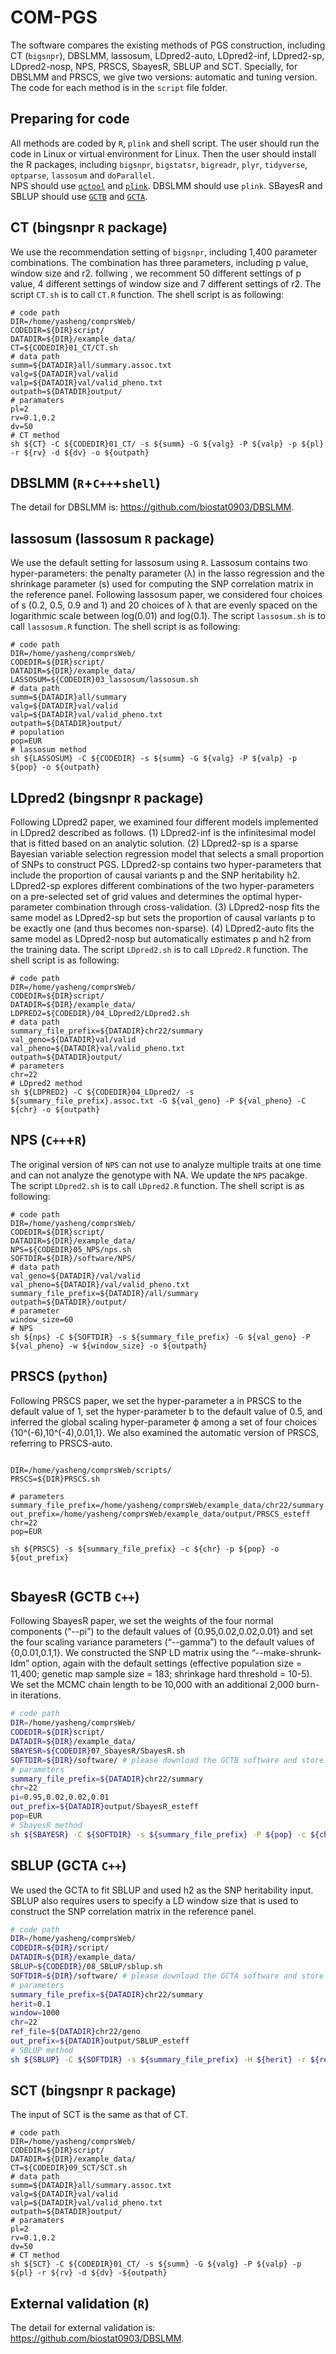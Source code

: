 # COM-PGS
The software compares the existing methods of PGS construction, including CT (`bigsnpr`), DBSLMM, lassosum, LDpred2-auto, LDpred2-inf, LDpred2-sp, LDpred2-nosp, NPS, PRSCS, SbayesR, SBLUP and SCT. Specially, for DBSLMM and PRSCS, we give two versions: automatic and tuning version. The code for each method is in the `script` file folder. 

## Preparing for code
All methods are coded by `R`, `plink` and shell script. The user should run the code in Linux or virtual environment for Linux. Then the user should install the R packages, including `bigsnpr`, `bigstatsr`, `bigreadr`, `plyr`, `tidyverse`, `optparse`, `lassosum` and `doParallel`. <br>
NPS should use [`qctool`](https://www.well.ox.ac.uk/~gav/qctool_v2/documentation/download.html) and [`plink`](https://www.cog-genomics.org/plink/). DBSLMM should use `plink`. SBayesR and SBLUP should use [`GCTB`](https://cnsgenomics.com/software/gctb/#Download) and [`GCTA`](https://cnsgenomics.com/software/gcta/#Download). 
## CT (bingsnpr `R` package)
We use the recommendation setting of `bigsnpr`, including 1,400 parameter combinations. The combination has three parameters, including p value, window size and r2. follwing , we recomment 50 different settings of p value, 4 different settings of window size and 7 different settings of r2. 
The script `CT.sh` is to call `CT.R` function. The shell script is as following:
````shell
# code path
DIR=/home/yasheng/comprsWeb/
CODEDIR=${DIR}script/
DATADIR=${DIR}/example_data/
CT=${CODEDIR}01_CT/CT.sh
# data path
summ=${DATADIR}all/summary.assoc.txt
valg=${DATADIR}val/valid
valp=${DATADIR}val/valid_pheno.txt
outpath=${DATADIR}output/
# paramaters
pl=2
rv=0.1,0.2
dv=50
# CT method
sh ${CT} -C ${CODEDIR}01_CT/ -s ${summ} -G ${valg} -P ${valp} -p ${pl} -r ${rv} -d ${dv} -o ${outpath}
````

## DBSLMM (`R`+`C++`+`shell`)
The detail for DBSLMM is: https://github.com/biostat0903/DBSLMM. 

## lassosum (lassosum `R` package)
We use the default setting for lassosum using `R`. Lassosum contains two hyper-parameters: the penalty parameter (λ) in the lasso regression and the shrinkage parameter (s) used for computing the SNP correlation matrix in the reference panel. Following lassosum paper, we considered four choices of s (0.2, 0.5, 0.9 and 1) and 20 choices of λ that are evenly spaced on the logarithmic scale between log(0.01) and log(0.1). The script `lassosum.sh` is to call `lassosum.R` function. The shell script is as following:
````shell
# code path
DIR=/home/yasheng/comprsWeb/
CODEDIR=${DIR}script/
DATADIR=${DIR}/example_data/
LASSOSUM=${CODEDIR}03_lassosum/lassosum.sh
# data path
summ=${DATADIR}all/summary
valg=${DATADIR}val/valid
valp=${DATADIR}val/valid_pheno.txt
outpath=${DATADIR}output/
# population
pop=EUR
# lassosum method
sh ${LASSOSUM} -C ${CODEDIR} -s ${summ} -G ${valg} -P ${valp} -p ${pop} -o ${outpath}
````

## LDpred2 (bingsnpr `R` package)
Following LDpred2 paper, we examined four different models implemented in LDpred2 described as follows. (1) LDpred2-inf is the infinitesimal model that is fitted based on an analytic solution. (2) LDpred2-sp is a sparse Bayesian variable selection regression model that selects a small proportion of SNPs to construct PGS. LDpred2-sp contains two hyper-parameters that include the proportion of causal variants p and the SNP heritability h2. LDpred2-sp explores different combinations of the two hyper-parameters on a pre-selected set of grid values and determines the optimal hyper-parameter combination through cross-validation. (3) LDpred2-nosp fits the same model as LDpred2-sp but sets the proportion of causal variants p to be exactly one (and thus becomes non-sparse). (4) LDpred2-auto fits the same model as LDpred2-nosp but automatically estimates p and h2 from the training data. The script `LDpred2.sh` is to call `LDpred2.R` function. The shell script is as following:
````shell
# code path
DIR=/home/yasheng/comprsWeb/
CODEDIR=${DIR}script/
DATADIR=${DIR}/example_data/
LDPRED2=${CODEDIR}/04_LDpred2/LDpred2.sh
# data path
summary_file_prefix=${DATADIR}chr22/summary
val_geno=${DATADIR}val/valid
val_pheno=${DATADIR}val/valid_pheno.txt
outpath=${DATADIR}output/
# parameters
chr=22
# LDpred2 method
sh ${LDPRED2} -C ${CODEDIR}04_LDpred2/ -s ${summary_file_prefix}.assoc.txt -G ${val_geno} -P ${val_pheno} -C ${chr} -o ${outpath}
````

## NPS (`C++`+`R`)
The original version of `NPS` can not use to analyze multiple traits at one time and can not analyze the genotype with NA. We update the `NPS` pacakge. The script `LDpred2.sh` is to call `LDpred2.R` function. The shell script is as following:
````shell
# code path
DIR=/home/yasheng/comprsWeb/
CODEDIR=${DIR}script/
DATADIR=${DIR}/example_data/
NPS=${CODEDIR}05_NPS/nps.sh
SOFTDIR=${DIR}/software/NPS/
# data path
val_geno=${DATADIR}/val/valid
val_pheno=${DATADIR}/val/valid_pheno.txt
summary_file_prefix=${DATADIR}/all/summary
outpath=${DATADIR}/output/
# parameter
window_size=60
# NPS
sh ${nps} -C ${SOFTDIR} -s ${summary_file_prefix} -G ${val_geno} -P ${val_pheno} -w ${window_size} -o ${outpath}
````

## PRSCS (`python`)
Following PRSCS paper, we set the hyper-parameter a in PRSCS to the default value of 1, set the hyper-parameter b to the default value of 0.5, and inferred the global scaling hyper-parameter ϕ among a set of four choices {10^(-6),10^(-4),0.01,1}. We also examined the automatic version of PRSCS, referring to PRSCS-auto. 
````shell

DIR=/home/yasheng/comprsWeb/scripts/
PRSCS=${DIR}PRSCS.sh

# parameters
summary_file_prefix=/home/yasheng/comprsWeb/example_data/chr22/summary
out_prefix=/home/yasheng/comprsWeb/example_data/output/PRSCS_esteff
chr=22
pop=EUR

sh ${PRSCS} -s ${summary_file_prefix} -c ${chr} -p ${pop} -o ${out_prefix}


````

## SbayesR (GCTB `C++`)
Following SbayesR paper, we set the weights of the four normal components (“--pi”) to the default values of {0.95,0.02,0.02,0.01} and set the four scaling variance parameters (“--gamma”) to the default values of {0,0.01,0.1,1}. We constructed the SNP LD matrix using the “--make-shrunk-ldm” option, again with the default settings (effective population size = 11,400; genetic map sample size = 183; shrinkage hard threshold = 10-5). We set the MCMC chain length to be 10,000 with an additional 2,000 burn-in iterations. 
````bash
# code path
DIR=/home/yasheng/comprsWeb/
CODEDIR=${DIR}script/
DATADIR=${DIR}/example_data/
SBAYESR=${CODEDIR}07_SbayesR/SbayesR.sh
SOFTDIR=${DIR}/software/ # please download the GCTB software and store it in the directory
# parameters
summary_file_prefix=${DATADIR}chr22/summary
chr=22
pi=0.95,0.02,0.02,0.01
out_prefix=${DATADIR}output/SbayesR_esteff
pop=EUR
# SbayesR method
sh ${SBAYESR} -C ${SOFTDIR} -s ${summary_file_prefix} -P ${pop} -c ${chr} -p ${pi} -o ${out_prefix}
````

## SBLUP (GCTA `C++`)
We used the GCTA to fit SBLUP and used h2 as the SNP heritability input. SBLUP also requires users to specify a LD window size that is used to construct the SNP correlation matrix in the reference panel. 
````bash
# code path
DIR=/home/yasheng/comprsWeb/
CODEDIR=${DIR}/script/
DATADIR=${DIR}/example_data/
SBLUP=${CODEDIR}/08_SBLUP/sblup.sh
SOFTDIR=${DIR}/software/ # please download the GCTA software and store it in the directory
# parameters
summary_file_prefix=${DATADIR}chr22/summary
herit=0.1
window=1000
chr=22
ref_file=${DATADIR}chr22/geno
out_prefix=${DATADIR}output/SBLUP_esteff
# SBLUP method
sh ${SBLUP} -C ${SOFTDIR} -s ${summary_file_prefix} -H ${herit} -r ${ref_file} -t 1 -w ${window} -c ${chr} -o ${out_prefix}
````

## SCT (bingsnpr `R` package)
The input of SCT is the same as that of CT.
````shell
# code path
DIR=/home/yasheng/comprsWeb/
CODEDIR=${DIR}script/
DATADIR=${DIR}/example_data/
CT=${CODEDIR}09_SCT/SCT.sh
# data path
summ=${DATADIR}all/summary.assoc.txt
valg=${DATADIR}val/valid
valp=${DATADIR}val/valid_pheno.txt
outpath=${DATADIR}output/
# paramaters
pl=2
rv=0.1,0.2
dv=50
# CT method
sh ${SCT} -C ${CODEDIR}01_CT/ -s ${summ} -G ${valg} -P ${valp} -p ${pl} -r ${rv} -d ${dv} -${outpath}
````
## External validation (`R`)
The detail for external validation is: https://github.com/biostat0903/DBSLMM. 

